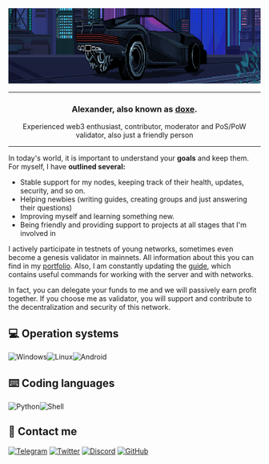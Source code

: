 <img src="https://github.com/doxe1/doxe1/blob/main/cover.gif" width="100%" height="150">

_____
<h3 align="center">Alexander, also known as <a href="https://t.me/doxe01" target="_blank">doxe</a>.</h3>
<p align="center">Experienced web3 enthusiast, contributor, moderator and PoS/PoW validator, also just a friendly person </p>

_____

In today's world, it is important to understand your **goals** and keep them. For myself, I have **outlined several:**

- Stable support for my nodes, keeping track of their health, updates, security, and so on.
- Helping newbies (writing guides, creating groups and just answering their questions)
- Improving myself and learning something new.
- Being friendly and providing support to projects at all stages that I'm involved in

I actively participate in testnets of young networks, sometimes even become a genesis validator in mainnets. All information about this you can find in my [portfolio](https://github.com/doxe1/doxe1/blob/main/doxe.md). Also, I am constantly updating the [guide](https://github.com/doxe1/useful-cmd/blob/main/README.md), which contains useful commands for working with the server and with networks.

In fact, you can delegate your funds to me and we will passively earn profit together. If you choose me as validator, you will support and contribute to the decentralization and security of this network.


## 💻 Operation systems 
![Windows](https://img.shields.io/badge/Windows-0078D6?style=for-the-badge&logo=windows&logoColor=white)![Linux](https://img.shields.io/badge/Linux-FCC624?style=for-the-badge&logo=linux&logoColor=black)![Android](https://img.shields.io/badge/Android-3DDC84?style=for-the-badge&logo=android&logoColor=white)

## ⌨️ Сoding languages
![Python](https://img.shields.io/badge/Python-3776AB?style=for-the-badge&logo=python&logoColor=white)![Shell](https://img.shields.io/badge/Shell_Script-121011?style=for-the-badge&logo=gnu-bash&logoColor=white)

## 📱 Contact me

[![Telegram](https://img.shields.io/badge/Telegram-2CA5E0?style=for-the-badge&logo=telegram&logoColor=white)](https://t.me/doxe01) [![Twitter](https://img.shields.io/badge/Twitter-1DA1F2?style=for-the-badge&logo=twitter&logoColor=white)](https://twitter.com/doxe001) [![Discord](https://img.shields.io/badge/Discord-7289DA?style=for-the-badge&logo=discord&logoColor=white)](https://discord.gg/YZZ2m2sxDD) [![GitHub](https://img.shields.io/badge/GitHub-100000?style=for-the-badge&logo=github&logoColor=white)](https://github.com/doxe1)

